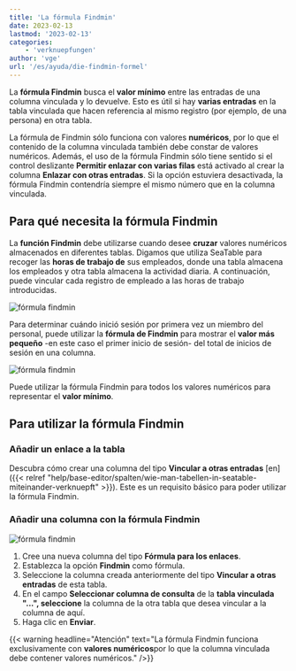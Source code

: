 ```yaml
---
title: 'La fórmula Findmin'
date: 2023-02-13
lastmod: '2023-02-13'
categories:
    - 'verknuepfungen'
author: 'vge'
url: '/es/ayuda/die-findmin-formel'
---
```


La **fórmula Findmin** busca el **valor mínimo** entre las entradas de una columna vinculada y lo devuelve. Esto es útil si hay **varias entradas** en la tabla vinculada que hacen referencia al mismo registro (por ejemplo, de una persona) en otra tabla.

La fórmula de Findmin sólo funciona con valores **numéricos**, por lo que el contenido de la columna vinculada también debe constar de valores numéricos. Además, el uso de la fórmula Findmin sólo tiene sentido si el control deslizante **Permitir enlazar con varias filas** está activado al crear la columna **Enlazar con otras entradas**. Si la opción estuviera desactivada, la fórmula Findmin contendría siempre el mismo número que en la columna vinculada.

## Para qué necesita la fórmula Findmin

La **función Findmin** debe utilizarse cuando desee **cruzar** valores numéricos almacenados en diferentes tablas. Digamos que utiliza SeaTable para recoger las **horas de trabajo de** sus empleados, donde una tabla almacena los empleados y otra tabla almacena la actividad diaria. A continuación, puede vincular cada registro de empleado a las horas de trabajo introducidas.

![fórmula findmin](https://seatable.io/wp-content/uploads/2023/02/findmax-1.png)

Para determinar cuándo inició sesión por primera vez un miembro del personal, puede utilizar la **fórmula de Findmin** para mostrar el **valor más pequeño** -en este caso el primer inicio de sesión- del total de inicios de sesión en una columna.

![fórmula findmin](https://seatable.io/wp-content/uploads/2023/02/findmin.png)

Puede utilizar la fórmula Findmin para todos los valores numéricos para representar el **valor mínimo**.

## Para utilizar la fórmula Findmin

### Añadir un enlace a la tabla

Descubra cómo crear una columna del tipo **Vincular a otras entradas** [en]({{< relref "help/base-editor/spalten/wie-man-tabellen-in-seatable-miteinander-verknuepft" >}}). Este es un requisito básico para poder utilizar la fórmula Findmin.

### Añadir una columna con la fórmula Findmin

![fórmula findmin](https://seatable.io/wp-content/uploads/2023/02/findmin.gif)

1. Cree una nueva columna del tipo **Fórmula para los enlaces**.
2. Establezca la opción **Findmin** como fórmula.
3. Seleccione la columna creada anteriormente del tipo **Vincular a otras entradas** de esta tabla.
4. En el campo **Seleccionar columna de consulta** de la **tabla vinculada "...", seleccione** la columna de la otra tabla que desea vincular a la columna de aquí.
5. Haga clic en **Enviar**.

{{< warning  headline="Atención"  text="La fórmula Findmin funciona exclusivamente con **valores numéricos**por lo que la columna vinculada debe contener valores numéricos." />}}
